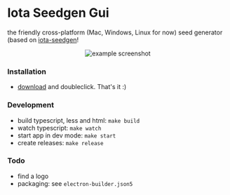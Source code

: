 # Iota Seedgen Gui

the friendly cross-platform (Mac, Windows, Linux for now) seed generator (based on [iota-seedgen](https://github.com/erdii/iota-seedgen)!

<p align="center">
	<img src="https://blog.werise.de/files/iota-seedgen-gui/screenshot.png" alt="example screenshot" />
</p>

### Installation
* [download](https://github.com/erdii/sleep-timer/releases/latest) and doubleclick. That's it :)

### Development
* build typescript, less and html: `make build`
* watch typescript: `make watch`
* start app in dev mode: `make start`
* create releases: `make release`

### Todo
* find a logo
* packaging: see `electron-builder.json5`
